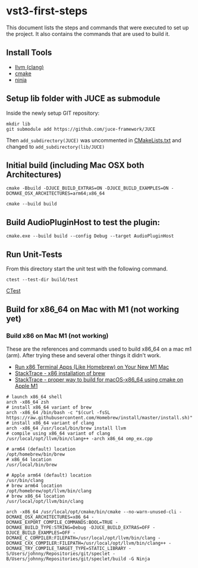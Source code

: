# vst3-first-steps 
This document lists the steps and commands that were executed to set up the project.
It also contains the commands that are used to build it.

## Install Tools

- [llvm (clang)](https://clang.llvm.org/get_started.html)
- [cmake](https://cmake.org)
- [ninja](https://ninja-build.org)

## Setup lib folder with JUCE as submodule

Inside the newly setup GIT repository:
```
mkdir lib
git submodule add https://github.com/juce-framework/JUCE
```

Then `add_subdirectory(JUCE)` was uncommented in [CMakeLists.txt](#./CMakeLists.txt) and changed to `add_subdirectory(lib/JUCE)`

## Initial build (including Mac OSX both Architectures)

```shell
cmake -Bbuild -DJUCE_BUILD_EXTRAS=ON -DJUCE_BUILD_EXAMPLES=ON -DCMAKE_OSX_ARCHITECTURES=arm64;x86_64
```

```shell
cmake --build build
```

## Build AudioPluginHost to test the plugin:

```shell
cmake.exe --build build --config Debug --target AudioPluginHost
```

## Run Unit-Tests

From this directory start the unit test with the following command. 

```shell
ctest --test-dir build/test
```

[CTest](https://cmake.org/cmake/help/latest/manual/ctest.1.html)


## Build for x86_64 on Mac with M1 (not working yet)



### Build x86 on Mac M1 (not working)

These are the references and commands used to build x86_64 on a mac m1 (arm). After trying these and several other things it didn't work.

- [Run x86 Terminal Apps (Like Homebrew) on Your New M1 Mac](https://medium.com/swlh/run-x86-terminal-apps-like-homebrew-on-your-new-m1-mac-73bdc9b0f343)
- [StackTrace - x86 installation of brew](https://stackoverflow.com/questions/67386941/using-x86-libraries-and-openmp-on-macos-arm64-architecture#67418208)
- [StackTrace - proper way to build for macOS-x86_64 using cmake on Apple M1](https://stackoverflow.com/questions/69803659/what-is-the-proper-way-to-build-for-macos-x86-64-using-cmake-on-apple-m1-arm)

```shell
# launch x86_64 shell
arch -x86_64 zsh  
# install x86_64 variant of brew 
arch -x86_64 /bin/bash -c "$(curl -fsSL https://raw.githubusercontent.com/Homebrew/install/master/install.sh)"
# install x86_64 variant of clang
arch -x86_64 /usr/local/bin/brew install llvm 
# compile using x86_64 variant of clang
/usr/local/opt/llvm/bin/clang++ -arch x86_64 omp_ex.cpp
```

```shell
# arm64 (default) location
/opt/homebrew/bin/brew
# x86_64 location
/usr/local/bin/brew
```

```shell
# Apple arm64 (default) location
/usr/bin/clang
# brew arm64 location
/opt/homebrew/opt/llvm/bin/clang
# brew x86_64 location
/usr/local/opt/llvm/bin/clang
```

```shell
arch -x86_64 /usr/local/opt/cmake/bin/cmake --no-warn-unused-cli -DCMAKE_OSX_ARCHITECTURES=x86_64 -DCMAKE_EXPORT_COMPILE_COMMANDS:BOOL=TRUE -DCMAKE_BUILD_TYPE:STRING=Debug -DJUCE_BUILD_EXTRAS=OFF -DJUCE_BUILD_EXAMPLES=OFF -DCMAKE_C_COMPILER:FILEPATH=/usr/local/opt/llvm/bin/clang -DCMAKE_CXX_COMPILER:FILEPATH=/usr/local/opt/llvm/bin/clang++ -DCMAKE_TRY_COMPILE_TARGET_TYPE=STATIC_LIBRARY -S/Users/johnny/Repositories/git/speclet -B/Users/johnny/Repositories/git/speclet/build -G Ninja
```
